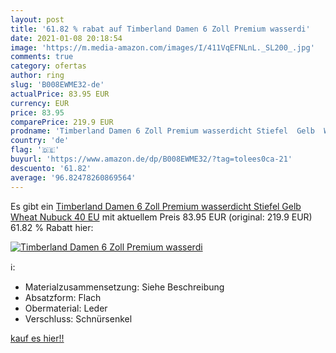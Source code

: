 ```yaml
---
layout: post
title: '61.82 % rabat auf Timberland Damen 6 Zoll Premium wasserdi'
date: 2021-01-08 20:18:54
image: 'https://m.media-amazon.com/images/I/411VqEFNLnL._SL200_.jpg'
comments: true
category: ofertas
author: ring
slug: 'B008EWME32-de'
actualPrice: 83.95 EUR
currency: EUR
price: 83.95
comparePrice: 219.9 EUR
prodname: 'Timberland Damen 6 Zoll Premium wasserdicht Stiefel  Gelb  Wheat Nubuck   40 EU'
country: 'de'
flag: '🇩🇪'
buyurl: 'https://www.amazon.de/dp/B008EWME32/?tag=tolees0ca-21'
descuento: '61.82'
average: '96.82478260869564'
---
```


Es gibt ein [Timberland Damen 6 Zoll Premium wasserdicht Stiefel  Gelb  Wheat Nubuck   40 EU](https://www.amazon.de/dp/B008EWME32/?tag=tolees0ca-21) mit aktuellem Preis 83.95 EUR (original: 219.9 EUR) 61.82 % Rabatt hier:

[![Timberland Damen 6 Zoll Premium wasserdi](https://m.media-amazon.com/images/I/411VqEFNLnL._SL200_.jpg)](https://www.amazon.de/dp/B008EWME32/?tag=tolees0ca-21)

ℹ️:

- Materialzusammensetzung: Siehe Beschreibung
- Absatzform: Flach
- Obermaterial: Leder
- Verschluss: Schnürsenkel

[kauf es hier!!](https://www.amazon.de/dp/B008EWME32/?tag=tolees0ca-21)
